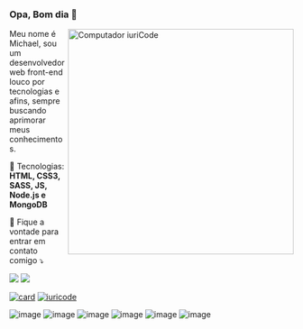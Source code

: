 ### Opa, Bom dia 👋

<img src="https://raw.githubusercontent.com/MicaelliMedeiros/micaellimedeiros/master/image/computer-illustration.png" min-width="400px" max-width="400px" width="400px" align="right" alt="Computador iuriCode">

<p align="left"> 
  Meu nome é Michael, sou um desenvolvedor web front-end louco por tecnologias e afins, sempre buscando aprimorar meus conhecimentos.
</p>

<p align="left">
  🦄 Tecnologias: <strong>HTML, CSS3, SASS, JS, Node.js e MongoDB</strong>
</p>
<!--
<p align="left">
  💼 Ferramentas: <strong>Coloque as suas ferramentas de trabalho.</strong>
</p>
-->

<p align="left">
  💌 Fique a vontade para entrar em contato comigo ⤵️
</p>

<p align="left">
  <a href="https://joaomichael912@gmail.com" alt="Gmail">
  <img src="https://img.shields.io/badge/-Gmail-FF0000?style=flat-square&labelColor=FF0000&logo=gmail&logoColor=white&link=LINK-DO-SEU-EMAIL" /></a>

  <a href="https://www.instagram.com/michael_lima02/" alt="Instagram">
  <img src="https://img.shields.io/badge/-Instagram-DF0174?style=flat-square&labelColor=DF0174&logo=instagram&logoColor=white&link=LINK-DO-SEU-INSTAGRAM"/></a>

[![card](https://github-readme-stats.vercel.app/api?username=M1CH4EL-ux2&theme=radical)](https://github.com/M1CH4EL-ux2/)
[![iuricode](https://github-readme-stats.vercel.app/api/top-langs/?username=M1CH4EL-ux2&hide=html&layout=compact&theme=radical)](https://github.com/M1CH4EL-ux2/)
  
  ![image](https://img.shields.io/badge/HTML5-E34F26?style=for-the-badge&logo=html5&logoColor=white)
  ![image](https://img.shields.io/badge/CSS3-1572B6?style=for-the-badge&logo=css3&logoColor=white)
  ![image](https://img.shields.io/badge/Sass-CC6699?style=for-the-badge&logo=sass&logoColor=white)
  ![image](https://img.shields.io/badge/JavaScript-F7DF1E?style=for-the-badge&logo=javascript&logoColor=black)
  ![image](https://img.shields.io/badge/Node.js-43853D?style=for-the-badge&logo=node.js&logoColor=white)
  ![image](https://img.shields.io/badge/MongoDB-4EA94B?style=for-the-badge&logo=mongodb&logoColor=white)
  
